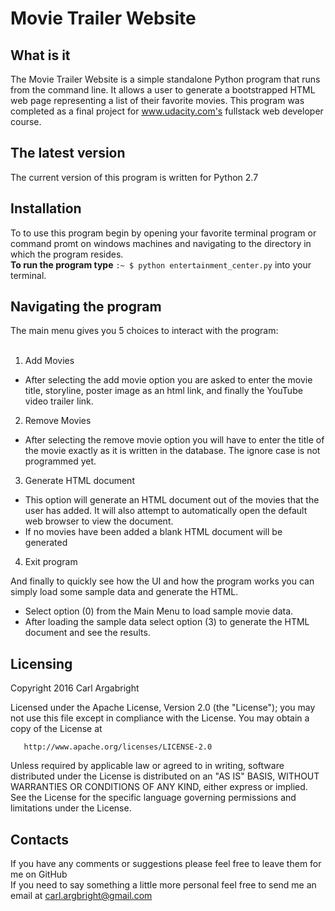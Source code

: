 
# Movie Trailer Website

## What is it
The Movie Trailer Website is a simple standalone Python program that runs from
the command line. It allows a user to generate a bootstrapped HTML web page
representing a list of their favorite movies.
This program was completed as a final project for www.udacity.com's fullstack
web developer course.

## The latest version
The current version of this program is written for Python 2.7

## Installation
To to use this program begin by opening your favorite terminal program or
command promt on windows machines and navigating to the directory in which
the program resides.<br>
**To run the program type**
  `:~ $ python entertainment_center.py` into your terminal.

## Navigating the program
The main menu gives you 5 choices to interact with the program:
<br><br>

1. Add Movies
 * After selecting the add movie option you are asked to enter the movie title,
 storyline, poster image as an html link, and finally the YouTube video trailer link.
2. Remove Movies
 * After selecting the remove movie option you will have to enter the title of the movie
  exactly as it is written in the database. The ignore case is not programmed yet.
3. Generate HTML document
 * This option will generate an HTML document out of the movies that the user has added.
 It will also attempt to automatically open the default web browser to view the document.
 * If no movies have been added a blank HTML document will be generated
4. Exit program

And finally to quickly see how the UI and how the program works you can simply
load some sample data and generate the HTML.<br>

 * Select option (0) from the Main Menu to load sample movie data.
 * After loading the sample data select option (3) to generate the HTML document and
see the results.

## Licensing
Copyright 2016 Carl Argabright

   Licensed under the Apache License, Version 2.0 (the "License");
   you may not use this file except in compliance with the License.
   You may obtain a copy of the License at

       http://www.apache.org/licenses/LICENSE-2.0

   Unless required by applicable law or agreed to in writing, software
   distributed under the License is distributed on an "AS IS" BASIS,
   WITHOUT WARRANTIES OR CONDITIONS OF ANY KIND, either express or implied.
   See the License for the specific language governing permissions and
   limitations under the License.

## Contacts
If you have any comments or suggestions please feel free to leave them for me on
GitHub<br>
If you need to say something a little more personal feel free to send me an
email at carl.argbright@gmail.com
